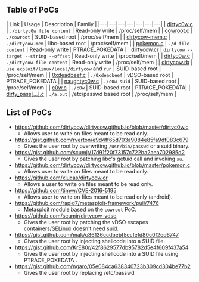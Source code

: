 ## Table of PoCs
| Link | Usage | Description | Family |
|---|---|---|---|---|---|---|
| [dirtyc0w.c](https://github.com/dirtycow/dirtycow.github.io/blob/master/dirtyc0w.c) | `./dirtyc0w file content` | Read-only write | /proc/self/mem |
| [cowroot.c](https://gist.github.com/rverton/e9d4ff65d703a9084e85fa9df083c679) | `./cowroot` | SUID-based root | /proc/self/mem |
| [dirtycow-mem.c](https://gist.github.com/scumjr/17d91f20f73157c722ba2aea702985d2) | `./dirtycow-mem` | libc-based root | /proc/self/mem |
| [pokemon.c](https://github.com/dirtycow/dirtycow.github.io/blob/master/pokemon.c) | `./d file content` | Read-only write | PTRACE_POKEDATA |
| [dirtycow.cr](https://github.com/xlucas/dirtycow.cr) | `dirtycow --target --string --offset` | Read-only write | /proc/self/mem |
| [dirtyc0w.c](https://github.com/timwr/CVE-2016-5195) | `./dirtycow file content` | Read-only write | /proc/self/mem |
| [dirtycow.rb](https://github.com/rapid7/metasploit-framework/pull/7476) | `use exploit/linux/local/dirtycow` and `run` | SUID-based root | /proc/self/mem |
| [0xdeadbeef.c](https://github.com/scumjr/dirtycow-vdso) | `./0xdeadbeef` | vDSO-based root | PTRACE_POKEDATA |
| [naughtyc0w.c](https://gist.github.com/mak/c36136ccdbebf5ecfefd80c0f2ed6747) | `./c0w suid` | SUID-based root | /proc/self/mem |
| [c0w.c](https://gist.github.com/KrE80r/42f8629577db95782d5e4f609f437a54) | `./c0w` | SUID-based root | PTRACE_POKEDATA|
| [dirty_pass[...].c](https://gist.github.com/ngaro/05e084ca638340723b309cd304be77b2) | `./a.out` | /etc/passwd based root | /proc/self/mem |

## List of PoCs
* https://github.com/dirtycow/dirtycow.github.io/blob/master/dirtyc0w.c
  * Allows user to write on files meant to be read only.
* https://gist.github.com/rverton/e9d4ff65d703a9084e85fa9df083c679
  * Gives the user root by overwriting `/usr/bin/passwd` or a suid binary.
* https://gist.github.com/scumjr/17d91f20f73157c722ba2aea702985d2
  * Gives the user root by patching libc's getuid call and invoking `su`.
* https://github.com/dirtycow/dirtycow.github.io/blob/master/pokemon.c
  * Allows user to write on files meant to be read only.
* https://github.com/xlucas/dirtycow.cr
  * Allows a user to write on files meant to be read only.
* https://github.com/timwr/CVE-2016-5195
  * Allows user to write on files meant to be read only (android).
* https://github.com/rapid7/metasploit-framework/pull/7476
  * Metasploit module based on the `cowroot` PoC.
* https://github.com/scumjr/dirtycow-vdso
  * Gives the user root by patching the vDSO escapes containers/SELinux doesn't need suid.
* https://gist.github.com/mak/c36136ccdbebf5ecfefd80c0f2ed6747
  * Gives the user root by injecting shellcode into a SUID file.
* https://gist.github.com/KrE80r/42f8629577db95782d5e4f609f437a54
  * Gives the user root by injecting shellcode into a SUID file using PTRACE_POKEDATA .
* https://gist.github.com/ngaro/05e084ca638340723b309cd304be77b2
  * Gives the user root by replacing /etc/passwd
